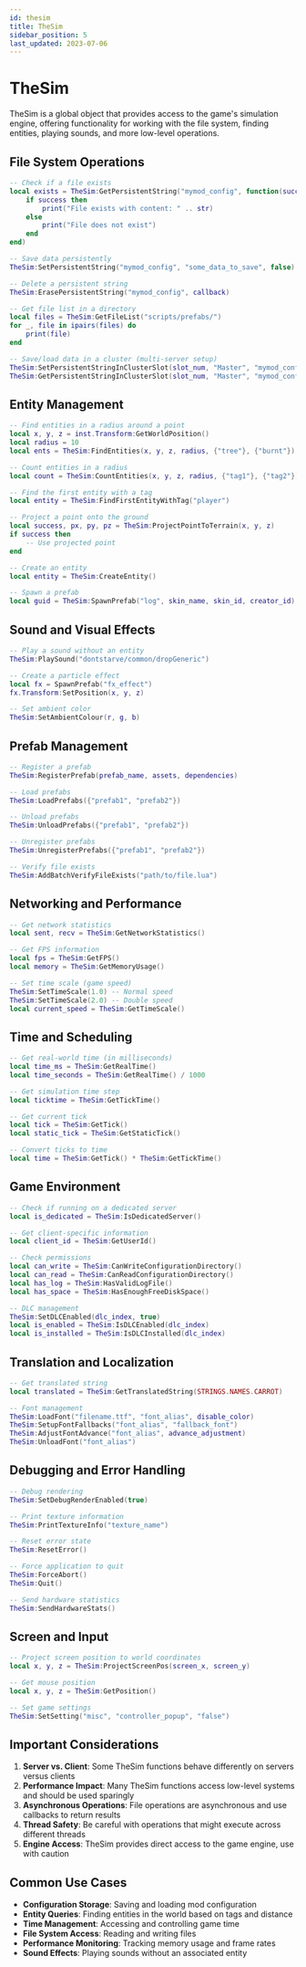 ```yaml
---
id: thesim
title: TheSim
sidebar_position: 5
last_updated: 2023-07-06
---
```


# TheSim

TheSim is a global object that provides access to the game's simulation engine, offering functionality for working with the file system, finding entities, playing sounds, and more low-level operations.

## File System Operations

```lua
-- Check if a file exists
local exists = TheSim:GetPersistentString("mymod_config", function(success, str)
    if success then
        print("File exists with content: " .. str)
    else
        print("File does not exist")
    end
end)

-- Save data persistently
TheSim:SetPersistentString("mymod_config", "some_data_to_save", false)

-- Delete a persistent string
TheSim:ErasePersistentString("mymod_config", callback)

-- Get file list in a directory
local files = TheSim:GetFileList("scripts/prefabs/")
for _, file in ipairs(files) do
    print(file)
end

-- Save/load data in a cluster (multi-server setup)
TheSim:SetPersistentStringInClusterSlot(slot_num, "Master", "mymod_config", data, false, callback)
TheSim:GetPersistentStringInClusterSlot(slot_num, "Master", "mymod_config", callback)
```

## Entity Management

```lua
-- Find entities in a radius around a point
local x, y, z = inst.Transform:GetWorldPosition()
local radius = 10
local ents = TheSim:FindEntities(x, y, z, radius, {"tree"}, {"burnt"})

-- Count entities in a radius
local count = TheSim:CountEntities(x, y, z, radius, {"tag1"}, {"tag2"})

-- Find the first entity with a tag
local entity = TheSim:FindFirstEntityWithTag("player")

-- Project a point onto the ground
local success, px, py, pz = TheSim:ProjectPointToTerrain(x, y, z)
if success then
    -- Use projected point
end

-- Create an entity
local entity = TheSim:CreateEntity()

-- Spawn a prefab
local guid = TheSim:SpawnPrefab("log", skin_name, skin_id, creator_id)
```

## Sound and Visual Effects

```lua
-- Play a sound without an entity
TheSim:PlaySound("dontstarve/common/dropGeneric")

-- Create a particle effect
local fx = SpawnPrefab("fx_effect")
fx.Transform:SetPosition(x, y, z)

-- Set ambient color
TheSim:SetAmbientColour(r, g, b)
```

## Prefab Management

```lua
-- Register a prefab
TheSim:RegisterPrefab(prefab_name, assets, dependencies)

-- Load prefabs
TheSim:LoadPrefabs({"prefab1", "prefab2"})

-- Unload prefabs
TheSim:UnloadPrefabs({"prefab1", "prefab2"})

-- Unregister prefabs
TheSim:UnregisterPrefabs({"prefab1", "prefab2"})

-- Verify file exists
TheSim:AddBatchVerifyFileExists("path/to/file.lua")
```

## Networking and Performance

```lua
-- Get network statistics
local sent, recv = TheSim:GetNetworkStatistics()

-- Get FPS information
local fps = TheSim:GetFPS()
local memory = TheSim:GetMemoryUsage()

-- Set time scale (game speed)
TheSim:SetTimeScale(1.0) -- Normal speed
TheSim:SetTimeScale(2.0) -- Double speed
local current_speed = TheSim:GetTimeScale()
```

## Time and Scheduling

```lua
-- Get real-world time (in milliseconds)
local time_ms = TheSim:GetRealTime()
local time_seconds = TheSim:GetRealTime() / 1000

-- Get simulation time step
local ticktime = TheSim:GetTickTime()

-- Get current tick
local tick = TheSim:GetTick()
local static_tick = TheSim:GetStaticTick()

-- Convert ticks to time
local time = TheSim:GetTick() * TheSim:GetTickTime()
```

## Game Environment

```lua
-- Check if running on a dedicated server
local is_dedicated = TheSim:IsDedicatedServer()

-- Get client-specific information
local client_id = TheSim:GetUserId()

-- Check permissions
local can_write = TheSim:CanWriteConfigurationDirectory()
local can_read = TheSim:CanReadConfigurationDirectory()
local has_log = TheSim:HasValidLogFile()
local has_space = TheSim:HasEnoughFreeDiskSpace()

-- DLC management
TheSim:SetDLCEnabled(dlc_index, true)
local is_enabled = TheSim:IsDLCEnabled(dlc_index)
local is_installed = TheSim:IsDLCInstalled(dlc_index)
```

## Translation and Localization

```lua
-- Get translated string
local translated = TheSim:GetTranslatedString(STRINGS.NAMES.CARROT)

-- Font management
TheSim:LoadFont("filename.ttf", "font_alias", disable_color)
TheSim:SetupFontFallbacks("font_alias", "fallback_font")
TheSim:AdjustFontAdvance("font_alias", advance_adjustment)
TheSim:UnloadFont("font_alias")
```

## Debugging and Error Handling

```lua
-- Debug rendering
TheSim:SetDebugRenderEnabled(true)

-- Print texture information
TheSim:PrintTextureInfo("texture_name")

-- Reset error state
TheSim:ResetError()

-- Force application to quit
TheSim:ForceAbort()
TheSim:Quit()

-- Send hardware statistics
TheSim:SendHardwareStats()
```

## Screen and Input

```lua
-- Project screen position to world coordinates
local x, y, z = TheSim:ProjectScreenPos(screen_x, screen_y)

-- Get mouse position
local x, y, z = TheSim:GetPosition()

-- Set game settings
TheSim:SetSetting("misc", "controller_popup", "false")
```

## Important Considerations

1. **Server vs. Client**: Some TheSim functions behave differently on servers versus clients
2. **Performance Impact**: Many TheSim functions access low-level systems and should be used sparingly
3. **Asynchronous Operations**: File operations are asynchronous and use callbacks to return results
4. **Thread Safety**: Be careful with operations that might execute across different threads
5. **Engine Access**: TheSim provides direct access to the game engine, use with caution

## Common Use Cases

- **Configuration Storage**: Saving and loading mod configuration
- **Entity Queries**: Finding entities in the world based on tags and distance
- **Time Management**: Accessing and controlling game time
- **File System Access**: Reading and writing files
- **Performance Monitoring**: Tracking memory usage and frame rates
- **Sound Effects**: Playing sounds without an associated entity 
